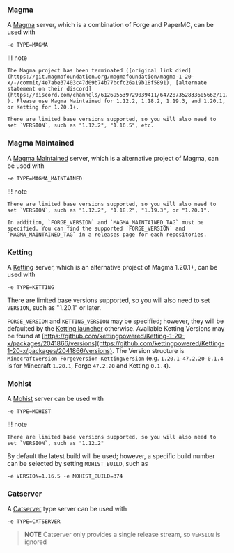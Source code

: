 

### Magma

A [Magma](https://magmafoundation.org/) server, which is a combination of Forge and PaperMC, can be used with

    -e TYPE=MAGMA

!!! note

    The Magma project has been terminated ([original link died](https://git.magmafoundation.org/magmafoundation/magma-1-20-x/-/commit/4e7abe37403c47d09b74b77bcfc26a19b18f5891), [alternate statement on their discord](https://discord.com/channels/612695539729039411/647287352833605662/1174412642962649198) ). Please use Magma Maintained for 1.12.2, 1.18.2, 1.19.3, and 1.20.1, or Ketting for 1.20.1+.

    There are limited base versions supported, so you will also need to  set `VERSION`, such as "1.12.2", "1.16.5", etc.

### Magma Maintained
A [Magma Maintained](https://github.com/magmamaintained/) server, which is a alternative project of Magma, can be used with

    -e TYPE=MAGMA_MAINTAINED

!!! note

    There are limited base versions supported, so you will also need to set `VERSION`, such as "1.12.2", "1.18.2", "1.19.3", or "1.20.1".

    In addition, `FORGE_VERSION` and `MAGMA_MAINTAINED_TAG` must be specified. You can find the supported `FORGE_VERSION` and `MAGMA_MAINTAINED_TAG` in a releases page for each repositories.

### Ketting

A [Ketting](https://github.com/kettingpowered/Ketting-1-20-x) server, which is an alternative project of Magma 1.20.1+, can be used with

    -e TYPE=KETTING

There are limited base versions supported, so you will also need to  set `VERSION`, such as "1.20.1" or later.

`FORGE_VERSION` and `KETTING_VERSION` may be specified; however, they will be defaulted by the [Ketting launcher](https://github.com/kettingpowered/kettinglauncher) otherwise.
Available Ketting Versions may be found at [https://github.com/kettingpowered/Ketting-1-20-x/packages/2041866/versions](https://github.com/kettingpowered/Ketting-1-20-x/packages/2041866/versions).
The Version structure is `MinecraftVersion-ForgeVersion-KettingVersion` (e.g. `1.20.1-47.2.20-0.1.4` is for Minecraft `1.20.1`, Forge `47.2.20` and Ketting `0.1.4`).

### Mohist

A [Mohist](https://github.com/MohistMC/Mohist) server can be used with

    -e TYPE=MOHIST

!!! note

    There are limited base versions supported, so you will also need to  set `VERSION`, such as "1.12.2"

By default the latest build will be used; however, a specific build number can be selected by setting `MOHIST_BUILD`, such as

    -e VERSION=1.16.5 -e MOHIST_BUILD=374

### Catserver

A [Catserver](http://catserver.moe/) type server can be used with

    -e TYPE=CATSERVER

> **NOTE** Catserver only provides a single release stream, so `VERSION` is ignored
